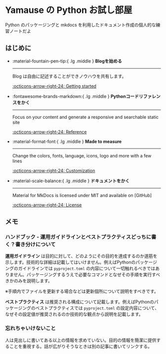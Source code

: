 # Yamause の Python お試し部屋

Python のパッケージングと mkdocs を利用したドキュメント作成の個人的な練習ノートだよ

## はじめに

<div class="grid cards" markdown>

-   :material-fountain-pen-tip:{ .lg .middle } __Blogを始める__

    ---

    Blog は自由に記述することができノウハウを共有します。

    [:octicons-arrow-right-24: Getting started](blog/posts/hello-world.md)

-   :fontawesome-brands-markdown:{ .lg .middle } __Pythonコードリファレンスをかく__

    ---

    Focus on your content and generate a responsive and searchable static site

    [:octicons-arrow-right-24: Reference](#)

-   :material-format-font:{ .lg .middle } __Made to measure__

    ---

    Change the colors, fonts, language, icons, logo and more with a few lines

    [:octicons-arrow-right-24: Customization](#)

-   :material-scale-balance:{ .lg .middle } __ドキュメントをかく__

    ---

    Material for MkDocs is licensed under MIT and available on [GitHub]

    [:octicons-arrow-right-24: License](#)

</div>

## メモ

### ハンドブック - 運用ガイドラインとベストプラクティスどっちに書く？書き分けについて

**運用ガイドライン** は目的に対して、どのようにその目的を達成するのか道筋を示します。技術的な詳細は記載してはいけません。例えばPythonのパッケージングのガイドラインでは `pyproject.toml` の内容について一切触れるべきではありません。パッケージングするうえで必要なコマンドとなぜその手順を実行すべきかのみを説明します。

※手順内でファイルを更新する場合などは更新個所について説明をすべきです。

**ベストプラクティス** は推奨される構成について記載します。例えばPythonのパッケージングのベストプラクティスでは `pyproject.toml` の設定内容について、なぜその設定値が推奨されるのか技術的な観点から説明を記載します。

### 忘れちゃいけないこと

人は見出しに書いてある以上の情報を求めていない。目的の情報を簡潔に提供することを重視する。話が広がりそうなときは別の記事に書いてリンクする。
